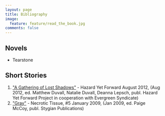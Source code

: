 ```yaml
---
layout: page
title: Bibliography
image:
  feature: feature/read_the_book.jpg
comments: false
---
```


## Novels

* Tearstone

## Short Stories

1. ["A Gathering of Lost Shadows"](http://www.amazon.com/Hazard-Yet-Forward-ebook/dp/B008TXBN8I) - Hazard Yet Forward August 2012, (Aug 2012, ed. Matthew Duvall, Natalie Duvall, Deanna Lepsch, publ. Hazard Yet Forward Project in cooperation with Evergreen Syndicate)
2. ["Gray"](http://www.goodreads.com/book/show/15835876-necrotic-tissue-issue-5) - Necrotic Tissue, #5 January 2009, (Jan 2009, ed. Paige McCoy, publ. Stygian Publications)
